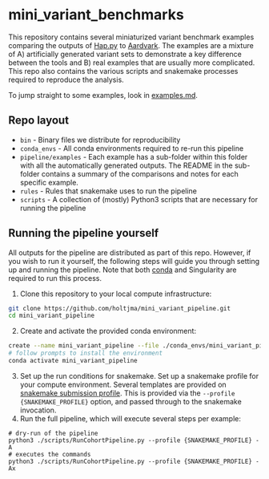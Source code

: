 # mini_variant_benchmarks
This repository contains several miniaturized variant benchmark examples comparing the outputs of [Hap.py](https://github.com/Illumina/hap.py) to [Aardvark](https://github.com/PacificBiosciences/aardvark).
The examples are a mixture of A) artificially generated variant sets to demonstrate a key difference between the tools and B) real examples that are usually more complicated.
This repo also contains the various scripts and snakemake processes required to reproduce the analysis.

To jump straight to some examples, look in [examples.md](examples.md).

## Repo layout
* `bin` - Binary files we distribute for reproducibility
* `conda_envs` - All conda environments required to re-run this pipeline
* `pipeline/examples` - Each example has a sub-folder within this folder with all the automatically generated outputs. The README in the sub-folder contains a summary of the comparisons and notes for each specific example.
* `rules` - Rules that snakemake uses to run the pipeline
* `scripts` - A collection of (mostly) Python3 scripts that are necessary for running the pipeline

## Running the pipeline yourself
All outputs for the pipeline are distributed as part of this repo.
However, if you wish to run it yourself, the following steps will guide you through setting up and running the pipeline.
Note that both [conda](https://docs.conda.io/projects/conda/en/stable/user-guide/install/index.html) and Singularity are required to run this process.

1. Clone this repository to your local compute infrastructure:
```bash
git clone https://github.com/holtjma/mini_variant_pipeline.git
cd mini_variant_pipeline
```
2. Create and activate the provided conda environment:
```bash
create --name mini_variant_pipeline --file ./conda_envs/mini_variant_pipeline.yaml
# follow prompts to install the environment
conda activate mini_variant_pipeline
```
3. Set up the run conditions for snakemake. Set up a snakemake profile for your compute environment. Several templates are provided on [snakemake submission profile](https://snakemake.readthedocs.io/en/stable/executing/cli.html#profiles). This is provided via the `--profile {SNAKEMAKE_PROFILE}` option, and passed through to the snakemake invocation.
4. Run the full pipeline, which will execute several steps per example:
```
# dry-run of the pipeline
python3 ./scripts/RunCohortPipeline.py --profile {SNAKEMAKE_PROFILE} -A
# executes the commands
python3 ./scripts/RunCohortPipeline.py --profile {SNAKEMAKE_PROFILE} -Ax
```
